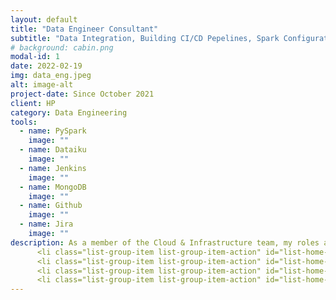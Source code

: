 ```yaml
---
layout: default
title: "Data Engineer Consultant"
subtitle: "Data Integration, Building CI/CD Pepelines, Spark Configuration"
# background: cabin.png
modal-id: 1
date: 2022-02-19
img: data_eng.jpeg
alt: image-alt
project-date: Since October 2021
client: HP
category: Data Engineering
tools:
  - name: PySpark
    image: ""
  - name: Dataiku
    image: ""
  - name: Jenkins
    image: ""
  - name: MongoDB
    image: ""
  - name: Github
    image: ""
  - name: Jira
    image: ""
description: As a member of the Cloud & Infrastructure team, my roles are to :<ul class="list-group">
      <li class="list-group-item list-group-item-action" id="list-home-list" data-toggle="list" role="tab" aria-controls="a">Build, maintain and optimize pipelines on Dataiku using Pyspark, SparkSQL, Dataiku recipes,...</li> 
      <li class="list-group-item list-group-item-action" id="list-home-list" data-toggle="list" role="tab" aria-controls="b">Optimize Spark configuration on Dataiku</li>
      <li class="list-group-item list-group-item-action" id="list-home-list" data-toggle="list" role="tab" aria-controls="c"> Automate data processing and loading in MongoDB using Dataiku Scenario</li>
      <li class="list-group-item list-group-item-action" id="list-home-list" data-toggle="list" role="tab" aria-controls="d">Create environments and version our projects on Dataiku using Github</li>
---
```

